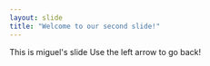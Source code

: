 ```yaml
---
layout: slide
title: "Welcome to our second slide!"
---
```

This is miguel's slide
Use the left arrow to go back!

